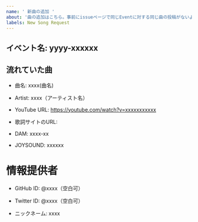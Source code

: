 ```yaml
---
name: ' 新曲の追加 '
about: '曲の追加はこちら。事前にissueページで同じEventに対する同じ曲の投稿がないようにチェックしてください。'
labels: New Song Request
---
```


## イベント名: yyyy-xxxxxx
<!--
  Campの場合
  例：2020-Summer
  （サマーキャンプ2020）
-->
<!--
  Global Camp含め特殊イベントで独自の曲がある場合は次のように記入してください。
  例：2018-Global-NUS
    (2019-Summerと重複があるが独自イベントとして申請)
  例：2019-Life伊豆Tech!
-->
<!--
  Schoolの場合
  例：School-2020-Spring
  （2020春学期の場合）
-->

## 流れていた曲

<!-- 曲のルール：全国規模で流れていた曲 （メンバーがかけていた曲は対象外）-->

- 曲名: xxxx(曲名)

- Artist: xxxx（アーティスト名） 

- YouTube URL: https://youtube.com/watch?v=xxxxxxxxxxx
<!--
  掲載されていない場合は「なし」と記入。
  例えばYouTubeにはないがニコニコ動画にはある場合でも「なし」でおねがいします。
-->

- 歌詞サイトのURL:
<!--
  J-Lyric.netが望ましいです。ない場合は他サイトでもかまいません。
  注意点などのオリジナル歌詞の場合は「独自歌詞」等と入力し、どこかに追記してください。
-->

- DAM: xxxx-xx

- JOYSOUND: xxxxxx

<!--
  掲載されていない場合・不明な場合「なし」と記入。
  どちらかだけでも構いません。
-->

<!--
  情報提供者がいる場合はその人の情報を、そうでない場合はあなたの情報を。
-->

# 情報提供者
- GitHub ID: @xxxx（空白可）

- Twitter ID: @xxxx（空白可）

- ニックネーム: xxxx
